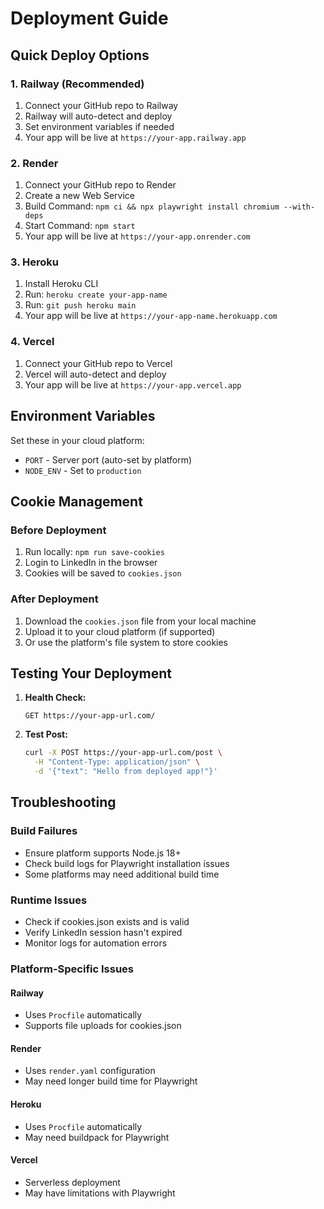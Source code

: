 # Deployment Guide

## Quick Deploy Options

### 1. Railway (Recommended)
1. Connect your GitHub repo to Railway
2. Railway will auto-detect and deploy
3. Set environment variables if needed
4. Your app will be live at `https://your-app.railway.app`

### 2. Render
1. Connect your GitHub repo to Render
2. Create a new Web Service
3. Build Command: `npm ci && npx playwright install chromium --with-deps`
4. Start Command: `npm start`
5. Your app will be live at `https://your-app.onrender.com`

### 3. Heroku
1. Install Heroku CLI
2. Run: `heroku create your-app-name`
3. Run: `git push heroku main`
4. Your app will be live at `https://your-app-name.herokuapp.com`

### 4. Vercel
1. Connect your GitHub repo to Vercel
2. Vercel will auto-detect and deploy
3. Your app will be live at `https://your-app.vercel.app`

## Environment Variables

Set these in your cloud platform:
- `PORT` - Server port (auto-set by platform)
- `NODE_ENV` - Set to `production`

## Cookie Management

### Before Deployment
1. Run locally: `npm run save-cookies`
2. Login to LinkedIn in the browser
3. Cookies will be saved to `cookies.json`

### After Deployment
1. Download the `cookies.json` file from your local machine
2. Upload it to your cloud platform (if supported)
3. Or use the platform's file system to store cookies

## Testing Your Deployment

1. **Health Check:**
   ```
   GET https://your-app-url.com/
   ```

2. **Test Post:**
   ```bash
   curl -X POST https://your-app-url.com/post \
     -H "Content-Type: application/json" \
     -d '{"text": "Hello from deployed app!"}'
   ```

## Troubleshooting

### Build Failures
- Ensure platform supports Node.js 18+
- Check build logs for Playwright installation issues
- Some platforms may need additional build time

### Runtime Issues
- Check if cookies.json exists and is valid
- Verify LinkedIn session hasn't expired
- Monitor logs for automation errors

### Platform-Specific Issues

#### Railway
- Uses `Procfile` automatically
- Supports file uploads for cookies.json

#### Render
- Uses `render.yaml` configuration
- May need longer build time for Playwright

#### Heroku
- Uses `Procfile` automatically
- May need buildpack for Playwright

#### Vercel
- Serverless deployment
- May have limitations with Playwright 